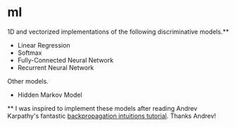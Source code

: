 # ml

1D and vectorized implementations of the following discriminative models.**

- Linear Regression
- Softmax
- Fully-Connected Neural Network
- Recurrent Neural Network

Other models.

- Hidden Markov Model

** I was inspired to implement these models after reading Andrev Karpathy's fantastic [backpropagation intuitions tutorial](http://cs231n.github.io/optimization-2/). Thanks Andrev!
